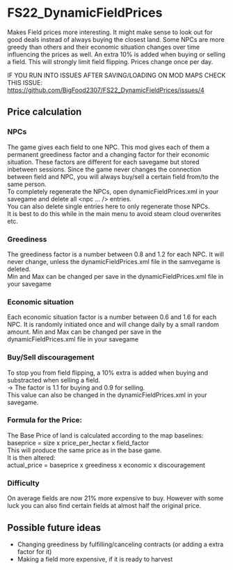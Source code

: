 # FS22_DynamicFieldPrices

Makes Field prices more interesting. It might make sense to look out for good deals instead of always buying the closest land.
Some NPCs are more greedy than others and their economic situation changes over time influencing the prices as well.
An extra 10% is added when buying or selling a field. This will strongly limit field flipping.
Prices change once per day.

IF YOU RUN INTO ISSUES AFTER SAVING/LOADING ON MOD MAPS CHECK THIS ISSUE: https://github.com/BigFood2307/FS22_DynamicFieldPrices/issues/4

## Price calculation
### NPCs

The game gives each field to one NPC. This mod gives each of them a permanent greediness factor and a changing factor for their economic situation.
These factors are different for each savegame but stored inbetween sessions.
Since the game never changes the connection between field and NPC, you will always buy/sell a certain field from/to the same person.  
To completely regenerate the NPCs, open dynamicFieldPrices.xml in your savegame and delete all <npc ... /> entries.  
You can also delete single entries here to only regenerate those NPCs.  
It is best to do this while in the main menu to avoid steam cloud overwrites etc.

###  Greediness

The greediness factor is a number between 0.8 and 1.2 for each NPC. It will never change, unless the dynamicFieldPrices.xml file in the samvegame is deleted.  
Min and Max can be changed per save in the dynamicFieldPrices.xml file in your savegame

### Economic situation

Each economic situation factor is a number between 0.6 and 1.6 for each NPC. It is randomly initiated once and will change daily by a small random amount.
Min and Max can be changed per save in the dynamicFieldPrices.xml file in your savegame

### Buy/Sell discouragement

To stop you from field flipping, a 10% extra is added when buying and substracted when selling a field.  
-> The factor is 1.1 for buying and 0.9 for selling.  
This value can also be changed in the dynamicFieldPrices.xml in your savegame.

### Formula for the Price:

The Base Price of land is calculated according to the map baselines:
baseprice = size x price_per_hectar x field_factor  
This will produce the same price as in the base game.  
It is then altered:  
actual_price = baseprice x greediness x economic x discouragement

### Difficulty

On average fields are now 21% more expensive to buy. However with some luck you can also find certain fields at almost half the original price.

## Possible future ideas

- Changing greediness by fulfilling/canceling contracts (or adding a extra factor for it)
- Making a field more expensive, if it is ready to harvest

